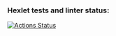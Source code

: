 ### Hexlet tests and linter status:
[![Actions Status](https://github.com/tishunator/layout-designer-project-58/actions/workflows/hexlet-check.yml/badge.svg)](https://github.com/tishunator/layout-designer-project-58/actions)
